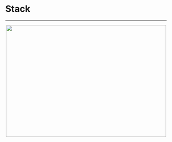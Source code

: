 # Stack
---
<p align="center">
  <img width="500" height="350" src="http://www.cs.rmit.edu.au/online/blackboard/chapter/05/documents/contribute/chapter/10/images/method-stack.gif">
</p>
